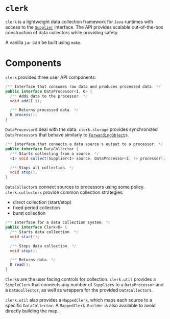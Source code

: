 # `clerk`

`clerk` is a lightweight data collection framework for `Java` runtimes with access to the [`Supplier`](https://docs.oracle.com/javase/8/docs/api/java/util/function/Supplier.html) interface. The API provides scalable out-of-the-box construction of data collectors while providing safety.

A vanilla `jar` can be built using `make`.

# Components

`clerk` provides three user API components:

```java
/** Interface that consumes raw data and produces processed data. */
public interface DataProcessor<I, O> {
  /** Adds data to the processor. */
  void add(I i);

  /** Returns processed data. */
  O process();
}
```

`DataProcessor`s deal with the data. `clerk.storage` provides synchronized `DataProcessor`s that behave similarly to [`ForwardingObject`](https://guava.dev/releases/19.0/api/docs/com/google/common/collect/ForwardingObject.html)s.

```java
/** Interface that connects a data source's output to a processor. */
public interface DataCollector {
  /** Starts collecting from a source. */
  <I> void collect(Supplier<I> source, DataProcessor<I, ?> processor);

  /** Stops all collection. */
  void stop();
}
```

`DataCollector`s connect sources to processors using some policy. `clerk.collectors` provide common collection strategies:

 - direct collection (start/stop)
 - fixed period collection
 - burst collection

```java
/** Interface for a data collection system. */
public interface Clerk<O> {
  /** Starts data collection. */
  void start();

  /** Stops data collection. */
  void stop();

  /** Returns data. */
  O read();
}
```

`Clerk`s are the user facing controls for collection. `clerk.util` provides a `SimpleClerk` that connects any number of `Supplier`s to a `DataProcessor` and a `DataCollector`, as well as wrappers for the provided `DataCollector`s.

`clerk.util` also provides a `MappedClerk`, which maps each source to a specific `DataCollector`. A `MappedClerk.Builder` is also available to avoid directly building the map.

